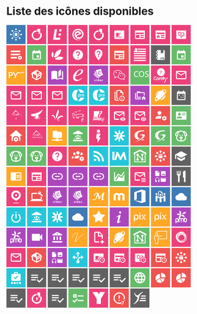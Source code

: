 # Liste des icônes disponibles

<img src="./icons/AccesOAE_RECIA.svg" alt="icon" width="50" height="50" >
<img src="./icons/accueil-cfa.svg" alt="icon" width="50" height="50" >
<img src="./icons/accueil-clg28.svg" alt="icon" width="50" height="50" >
<img src="./icons/accueil-clg37.svg" alt="icon" width="50" height="50" >
<img src="./icons/accueil-lycees.svg" alt="icon" width="50" height="50" >
<img src="./icons/ActualitesCD37.svg" alt="icon" width="50" height="50" >
<img src="./icons/ActualitesCollectivite.svg" alt="icon" width="50" height="50" >
<img src="./icons/ActualitesEtab.svg" alt="icon" width="50" height="50" >
<img src="./icons/ActualitesRegion.svg" alt="icon" width="50" height="50" >
<img src="./icons/AdminListesDiffusion.svg" alt="icon" width="50" height="50" >
<img src="./icons/AgendaKronolith.svg" alt="icon" width="50" height="50" >
<img src="./icons/agrilocal18.svg" alt="icon" width="50" height="50" >
<img src="./icons/AidePortailENT.svg" alt="icon" width="50" height="50" >
<img src="./icons/aidesInfosCFA.svg" alt="icon" width="50" height="50" >
<img src="./icons/AnnoncesRECIA.svg" alt="icon" width="50" height="50" >
<img src="./icons/annuaire.svg" alt="icon" width="50" height="50" >
<img src="./icons/CahierTexte.svg" alt="icon" width="50" height="50" >
<img src="./icons/calendar.svg" alt="icon" width="50" height="50" >
<img src="./icons/CAPYTALE.svg" alt="icon" width="50" height="50" >
<img src="./icons/Catalogue_OPSI.svg" alt="icon" width="50" height="50" >
<img src="./icons/catalogueRessources.svg" alt="icon" width="50" height="50" >
<img src="./icons/CD18extranet.svg" alt="icon" width="50" height="50" >
<img src="./icons/CDITheresePlaniol.svg" alt="icon" width="50" height="50" >
<img src="./icons/chat.svg" alt="icon" width="50" height="50" >
<img src="./icons/COS.svg" alt="icon" width="50" height="50" >
<img src="./icons/Corely.svg" alt="icon" width="50" height="50" >
<img src="./icons/CourrielAcademique.svg" alt="icon" width="50" height="50" >
<img src="./icons/CourrielEducagri.svg" alt="icon" width="50" height="50" >
<img src="./icons/CourrielEleves.svg" alt="icon" width="50" height="50" >
<img src="./icons/CourrielRECIA.svg" alt="icon" width="50" height="50" >
<img src="./icons/CPRO-STI.svg" alt="icon" width="50" height="50" >
<img src="./icons/CPRO.svg" alt="icon" width="50" height="50" >
<img src="./icons/DocENT.svg" alt="icon" width="50" height="50" >
<img src="./icons/DocumentsEtab.svg" alt="icon" width="50" height="50" >
<img src="./icons/EchoSpheres.svg" alt="icon" width="50" height="50" >
<img src="./icons/EDT.svg" alt="icon" width="50" height="50" >
<img src="./icons/EducationCher.svg" alt="icon" width="50" height="50" >
<img src="./icons/EducationIndre.svg" alt="icon" width="50" height="50" >
<img src="./icons/EducationLoiret.svg" alt="icon" width="50" height="50" >
<img src="./icons/EducationLoirEtCher.svg" alt="icon" width="50" height="50" >
<img src="./icons/EducationTouraine.svg" alt="icon" width="50" height="50" >
<img src="./icons/email-preview-clg37.svg" alt="icon" width="50" height="50" >
<img src="./icons/email-preview-netocentre.svg" alt="icon" width="50" height="50" >
<img src="./icons/ESCO-GLC.svg" alt="icon" width="50" height="50" >
<img src="./icons/ESCO-MCE.svg" alt="icon" width="50" height="50" >
<img src="./icons/ESCO-ParamEtab.svg" alt="icon" width="50" height="50" >
<img src="./icons/espacelUsagerCD18.svg" alt="icon" width="50" height="50" >
<img src="./icons/esup-filemanager.svg" alt="icon" width="50" height="50" >
<img src="./icons/eurecia.svg" alt="icon" width="50" height="50" >
<img src="./icons/FlashInfoEtab.svg" alt="icon" width="50" height="50" >
<img src="./icons/Folios.svg" alt="icon" width="50" height="50" >
<img src="./icons/glpi.svg" alt="icon" width="50" height="50" >
<img src="./icons/GLPI.svg" alt="icon" width="50" height="50" >
<img src="./icons/GRR2_CFA.svg" alt="icon" width="50" height="50" >
<img src="./icons/GRR2_netocentre.svg" alt="icon" width="50" height="50" >
<img src="./icons/GRR_JCoeurEleves.svg" alt="icon" width="50" height="50" >
<img src="./icons/HelpInfo.svg" alt="icon" width="50" height="50" >
<img src="./icons/I2Grouper-UI.svg" alt="icon" width="50" height="50" >
<img src="./icons/infosEtoile.svg" alt="icon" width="50" height="50" >
<img src="./icons/InstantsMetiers.svg" alt="icon" width="50" height="50" >
<img src="./icons/Intranet.svg" alt="icon" width="50" height="50" >
<img src="./icons/ITSM.svg" alt="icon" width="50" height="50" >
<img src="./icons/ItsTours_VieEtudiante.svg" alt="icon" width="50" height="50" >
<img src="./icons/LEA.svg" alt="icon" width="50" height="50" >
<img src="./icons/LettreActualites.svg" alt="icon" width="50" height="50" >
<img src="./icons/LiensEdutiles.svg" alt="icon" width="50" height="50" >
<img src="./icons/LiensUtilAgri.svg" alt="icon" width="50" height="50" >
<img src="./icons/liensUtilesCFA.svg" alt="icon" width="50" height="50" >
<img src="./icons/Limesurvey.svg" alt="icon" width="50" height="50" >
<img src="./icons/ListesDiffusion.svg" alt="icon" width="50" height="50" >
<img src="./icons/Mediacentre.svg" alt="icon" width="50" height="50" >
<img src="./icons/menuCantine.svg" alt="icon" width="50" height="50" >
<img src="./icons/MessageAccueilWoC.svg" alt="icon" width="50" height="50" >
<img src="./icons/MILycees.svg" alt="icon" width="50" height="50" >
<img src="./icons/MonCDIPLCourier.svg" alt="icon" width="50" height="50" >
<img src="./icons/MonCDI.svg" alt="icon" width="50" height="50" >
<img src="./icons/MonDesk.svg" alt="icon" width="50" height="50" >
<img src="./icons/MoodleMu.svg" alt="icon" width="50" height="50" >
<img src="./icons/MSOffice.svg" alt="icon" width="50" height="50" >
<img src="./icons/MyPads.svg" alt="icon" width="50" height="50" >
<img src="./icons/Nextcloud.svg" alt="icon" width="50" height="50" >
<img src="./icons/OBII.svg" alt="icon" width="50" height="50" >
<img src="./icons/OffresStages45.svg" alt="icon" width="50" height="50" >
<img src="./icons/OnisepServices.svg" alt="icon" width="50" height="50" >
<img src="./icons/OwnCloud_RECIA.svg" alt="icon" width="50" height="50" >
<img src="./icons/pearltrees.svg" alt="icon" width="50" height="50" >
<img src="./icons/PIA.svg" alt="icon" width="50" height="50" >
<img src="./icons/pix-externe.svg" alt="icon" width="50" height="50" >
<img src="./icons/pix.svg" alt="icon" width="50" height="50" >
<img src="./icons/PMB_LesCharmilles.svg" alt="icon" width="50" height="50" >
<img src="./icons/PMB.svg" alt="icon" width="50" height="50" >
<img src="./icons/pod.svg" alt="icon" width="50" height="50" >
<img src="./icons/PortailArenA.svg" alt="icon" width="50" height="50" >
<img src="./icons/projetVoltaire-ITSTours.svg" alt="icon" width="50" height="50" >
<img src="./icons/PublicationContenus.svg" alt="icon" width="50" height="50" >
<img src="./icons/Pydio36.svg" alt="icon" width="50" height="50" >
<img src="./icons/RCVLextranet.svg" alt="icon" width="50" height="50" >
<img src="./icons/RCVLformation.svg" alt="icon" width="50" height="50" >
<img src="./icons/RCVLneeria.svg" alt="icon" width="50" height="50" >
<img src="./icons/RCVLwebmail.svg" alt="icon" width="50" height="50" >
<img src="./icons/referentielLogicielsColleges.svg" alt="icon" width="50" height="50" >
<img src="./icons/RessourcesNumeriques.svg" alt="icon" width="50" height="50" >
<img src="./icons/RessourcesOrientationLycees.svg" alt="icon" width="50" height="50" >
<img src="./icons/ResumeActualitesCD37.svg" alt="icon" width="50" height="50" >
<img src="./icons/ResumeActualitesEtab.svg" alt="icon" width="50" height="50" >
<img src="./icons/ResumeActualitesRegion.svg" alt="icon" width="50" height="50" >
<img src="./icons/ResumeInfosENT.svg" alt="icon" width="50" height="50" >
<img src="./icons/RTX.svg" alt="icon" width="50" height="50" >
<img src="./icons/SACoche.svg" alt="icon" width="50" height="50" >
<img src="./icons/SconetNotes_chefetab.svg" alt="icon" width="50" height="50" >
<img src="./icons/SconetNotes_peda.svg" alt="icon" width="50" height="50" >
<img src="./icons/SconetNotes.svg" alt="icon" width="50" height="50" >
<img src="./icons/SconetNotes_viesco.svg" alt="icon" width="50" height="50" >
<img src="./icons/SiecleVieScolaire.svg" alt="icon" width="50" height="50" >
<img src="./icons/SiteEtablissement.svg" alt="icon" width="50" height="50" >
<img src="./icons/Statistiques_CFA.svg" alt="icon" width="50" height="50" >
<img src="./icons/Statistiques.svg" alt="icon" width="50" height="50" >
<img src="./icons/Teleservices.svg" alt="icon" width="50" height="50" >
<img src="./icons/VideoNOCWPP.svg" alt="icon" width="50" height="50" >
<img src="./icons/VieScolaire.svg" alt="icon" width="50" height="50" >
<img src="./icons/Yakforms.svg" alt="icon" width="50" height="50" >
<img src="./icons/YEPS.svg" alt="icon" width="50" height="50" >
<img src="./icons/YmagLog.svg" alt="icon" width="50" height="50" >
<img src="./icons/Ypareo.svg" alt="icon" width="50" height="50" >
